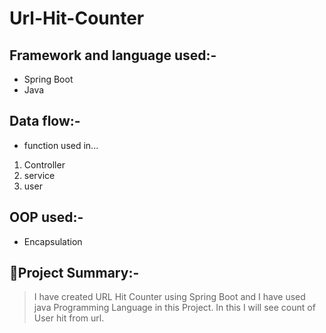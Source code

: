 # Url-Hit-Counter
## Framework and language used:-
* Spring Boot
* Java 

## Data flow:-
* function used in...
1. Controller
2. service
4. user

## OOP used:-
* Encapsulation

## 📝Project Summary:-
> I have created URL Hit Counter using Spring Boot and I have used java Programming Language in this Project.  In this I will see count of User hit from url.

